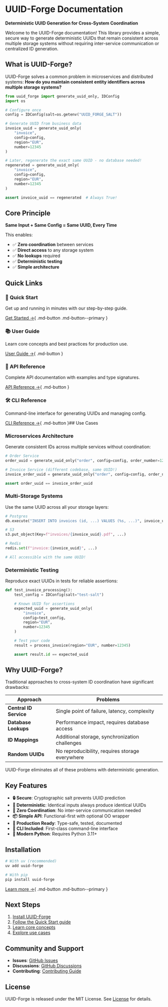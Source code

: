 # UUID-Forge Documentation

**Deterministic UUID Generation for Cross-System Coordination**

Welcome to the UUID-Forge documentation! This library provides a simple, secure way to generate deterministic UUIDs that remain consistent across multiple storage systems without requiring inter-service communication or centralized ID generation.

## What is UUID-Forge?

UUID-Forge solves a common problem in microservices and distributed systems: **How do you maintain consistent entity identifiers across multiple storage systems?**

```python
from uuid_forge import generate_uuid_only, IDConfig
import os

# Configure once
config = IDConfig(salt=os.getenv("UUID_FORGE_SALT"))

# Generate UUID from business data
invoice_uuid = generate_uuid_only(
    "invoice",
    config=config,
    region="EUR",
    number=12345
)

# Later, regenerate the exact same UUID - no database needed!
regenerated = generate_uuid_only(
    "invoice",
    config=config,
    region="EUR",
    number=12345
)

assert invoice_uuid == regenerated  # Always True!
```

## Core Principle

**Same Input + Same Config = Same UUID, Every Time**

This enables:

- ✅ **Zero coordination** between services
- ✅ **Direct access** to any storage system
- ✅ **No lookups** required
- ✅ **Deterministic testing**
- ✅ **Simple architecture**

## Quick Links

### 🚀 Quick Start
Get up and running in minutes with our step-by-step guide.

[Get Started →](getting-started/quickstart.md){ .md-button .md-button--primary }

### 📚 User Guide
Learn core concepts and best practices for production use.

[User Guide →](guide/concepts.md){ .md-button }

### 📖 API Reference
Complete API documentation with examples and type signatures.

[API Reference →](api/core.md){ .md-button }

### 🛠️ CLI Reference
Command-line interface for generating UUIDs and managing config.

[CLI Reference →](guide/cli.md){ .md-button }## Use Cases

### Microservices Architecture

Generate consistent IDs across multiple services without coordination:

```python
# Order Service
order_uuid = generate_uuid_only("order", config=config, order_number=12345)

# Invoice Service (different codebase, same UUID!)
invoice_order_uuid = generate_uuid_only("order", config=config, order_number=12345)

assert order_uuid == invoice_order_uuid
```

### Multi-Storage Systems

Use the same UUID across all your storage layers:

```python
# Postgres
db.execute("INSERT INTO invoices (id, ...) VALUES (%s, ...)", invoice_uuid)

# S3
s3.put_object(Key=f"invoices/{invoice_uuid}.pdf", ...)

# Redis
redis.set(f"invoice:{invoice_uuid}", ...)

# All accessible with the same UUID!
```

### Deterministic Testing

Reproduce exact UUIDs in tests for reliable assertions:

```python
def test_invoice_processing():
    test_config = IDConfig(salt="test-salt")

    # Known UUID for assertions
    expected_uuid = generate_uuid_only(
        "invoice",
        config=test_config,
        region="EUR",
        number=12345
    )

    # Test your code
    result = process_invoice(region="EUR", number=12345)

    assert result.id == expected_uuid
```

## Why UUID-Forge?

Traditional approaches to cross-system ID coordination have significant drawbacks:

| Approach | Problems |
|----------|----------|
| **Central ID Service** | Single point of failure, latency, complexity |
| **Database Lookups** | Performance impact, requires database access |
| **ID Mappings** | Additional storage, synchronization challenges |
| **Random UUIDs** | No reproducibility, requires storage everywhere |

UUID-Forge eliminates all of these problems with deterministic generation.

## Key Features

- **🔒 Secure**: Cryptographic salt prevents UUID prediction
- **🎯 Deterministic**: Identical inputs always produce identical UUIDs
- **🚀 Zero Coordination**: No inter-service communication needed
- **📦 Simple API**: Functional-first with optional OO wrapper
- **🔧 Production Ready**: Type-safe, tested, documented
- **🎨 CLI Included**: First-class command-line interface
- **🐍 Modern Python**: Requires Python 3.11+

## Installation

```bash
# With uv (recommended)
uv add uuid-forge

# With pip
pip install uuid-forge
```

[Learn more →](getting-started/installation.md){ .md-button .md-button--primary }

## Next Steps

1. [Install UUID-Forge](getting-started/installation.md)
2. [Follow the Quick Start guide](getting-started/quickstart.md)
3. [Learn core concepts](guide/concepts.md)
4. [Explore use cases](use-cases/microservices.md)

## Community and Support

- **Issues**: [GitHub Issues](https://github.com/yourusername/uuid-forge/issues)
- **Discussions**: [GitHub Discussions](https://github.com/yourusername/uuid-forge/discussions)
- **Contributing**: [Contributing Guide](development/contributing.md)

## License

UUID-Forge is released under the MIT License. See [License](about/license.md) for details.
